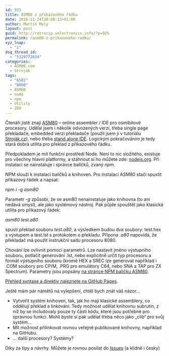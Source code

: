 ```yaml
---
id: 925
title: ASM80 z příkazového řádku
date: 2016-11-24T20:08:13+01:00
author: Martin Maly
layout: post
guid: http://retrocip.uelectronics.info/?p=925
permalink: /asm80-z-prikazoveho-radku/
xyz_lnap:
  - "1"
dsq_thread_id:
  - "5329772034"
categories:
  - ASM80.com
  - Stroják
tags:
  - "6502"
  - "8080"
  - ASM80
  - node
  - npm
  - Utility
  - Z80
---
```

Čtenáři jistě znají [ASM80](http://www.asm80.com) &#8211; online assembler / IDE pro osmibitové procesory. Udělal jsem i několik odvozených verzí, třeba single page překladače, embedded verzi překladače (použil jsem ji v tutoriálu [Stroják.cz](http://strojak.cz)), nebo třeba [stand alone IDE](http://www.ide80.com). Logickým pokračováním je tedy stará dobrá utilita pro překlad z příkazového řádku.

Předpokladem je mít funkční prostředí Node. Není to nic složitého, existuje pro všechny hlavní platformy, a stáhnout si ho můžete zde: [nodejs.org](https://nodejs.org/en/download/). Při instalaci se nainstaluje i správce balíčků, zvaný _npm_.

NPM slouží k instalaci balíčků a knihoven. Pro instalaci ASM80 stačí spustit příkazový řádek a napsat:

_npm i -g asm80_

Parametr _-g_ způsobí, že se asm80 nenainstaluje jako knihovna (to ani nedává smysl), ale jako systémový nástroj. Pak půjde spouštět jako klasická utilita pro příkazový řádek:

_asm80 test.a80_

spustí překlad souboru _test.a80_, a výsledkem budou dva soubory: test.hex s výstupem a test.lst s protokolem o překladu. Přípona _.a80_ napovídá, že překladač má použít instrukční sadu procesoru 8080.

Chování lze ovlivnit pomocí parametrů. Lze nastavit jméno výstupního souboru, potlačit generování .lst, nebo explicitně určit typ procesoru a formát výstupního souboru (kromě HEX a SREC lze generovat například i .COM soubory pro CP/M, .PRG pro emulátory C64, nebo SNA a TAP pro ZX Spectrum). Parametry jsou popsány [na stránce NPM balíčku ASM80](https://www.npmjs.com/package/asm80).

[Přehled syntaxe a direktiv naleznete na GitHub Pages](https://maly.github.io/asm80-node/).

Ještě mám pár námětů na vylepšení, chtěl bych znát váš názor&#8230;

  * Vytvořit systém knihoven, tak, jak ho mají klasické assemblery, co oddělují překlad a linkování. Tedy možnost udělat knihovnu subrutin, z níž by se includovaly pouze ty části kódu, které jsou potřebné pro správnou funkci. Mohli byste si pak udělat třeba něco jako &#8222;clib&#8220; pro svůj systém&#8230;
  * Mít možnost přilinkovat rovnou veřejně publikované knihovny, například na GitHubu.
  * &#8230; další procesory? Systémy?

Díky za tipy a návrhy. Můžete je rovnou posílat do [Issues](https://github.com/maly/asm80-node/issues) (a klidně i česky)